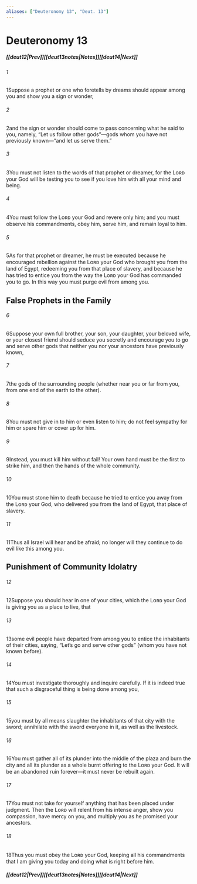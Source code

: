 ```yaml
---
aliases: ["Deuteronomy 13", "Deut. 13"]
---
```

# Deuteronomy 13
##### <span class=arrow-left></span>[[deut12|Prev]]<span class=navigation-separator></span>[[deut13notes|Notes]]<span class=navigation-separator></span>[[deut14|Next]]<span class=arrow-right></span>
###### 1
<span class=verse-first>1</span>Suppose a prophet or one who foretells by dreams should appear among you and show you a sign or wonder,
###### 2
<span class=verse-body>2</span>and the sign or wonder should come to pass concerning what he said to you, namely, “Let us follow other gods”—gods whom you have not previously known—“and let us serve them.”
###### 3
<span class=verse-body>3</span>You must not listen to the words of that prophet or dreamer, for the Lᴏʀᴅ your God will be testing you to see if you love him with all your mind and being.
###### 4
<span class=verse-body>4</span>You must follow the Lᴏʀᴅ your God and revere only him; and you must observe his commandments, obey him, serve him, and remain loyal to him.
###### 5
<span class=verse-body>5</span>As for that prophet or dreamer, he must be executed because he encouraged rebellion against the Lᴏʀᴅ your God who brought you from the land of Egypt, redeeming you from that place of slavery, and because he has tried to entice you from the way the Lᴏʀᴅ your God has commanded you to go. In this way you must purge evil from among you.
## False Prophets in the Family
###### 6
<span class=verse-first>6</span>Suppose your own full brother, your son, your daughter, your beloved wife, or your closest friend should seduce you secretly and encourage you to go and serve other gods that neither you nor your ancestors have previously known,
###### 7
<span class=verse-body>7</span>the gods of the surrounding people (whether near you or far from you, from one end of the earth to the other).
###### 8
<span class=verse-body>8</span>You must not give in to him or even listen to him; do not feel sympathy for him or spare him or cover up for him.
###### 9
<span class=verse-body>9</span>Instead, you must kill him without fail! Your own hand must be the first to strike him, and then the hands of the whole community.
###### 10
<span class=verse-body>10</span>You must stone him to death because he tried to entice you away from the Lᴏʀᴅ your God, who delivered you from the land of Egypt, that place of slavery.
###### 11
<span class=verse-body>11</span>Thus all Israel will hear and be afraid; no longer will they continue to do evil like this among you.
## Punishment of Community Idolatry
###### 12
<span class=verse-first>12</span>Suppose you should hear in one of your cities, which the Lᴏʀᴅ your God is giving you as a place to live, that
###### 13
<span class=verse-body>13</span>some evil people have departed from among you to entice the inhabitants of their cities, saying, “Let’s go and serve other gods” (whom you have not known before).
###### 14
<span class=verse-body>14</span>You must investigate thoroughly and inquire carefully. If it is indeed true that such a disgraceful thing is being done among you,
###### 15
<span class=verse-body>15</span>you must by all means slaughter the inhabitants of that city with the sword; annihilate with the sword everyone in it, as well as the livestock.
###### 16
<span class=verse-body>16</span>You must gather all of its plunder into the middle of the plaza and burn the city and all its plunder as a whole burnt offering to the Lᴏʀᴅ your God. It will be an abandoned ruin forever—it must never be rebuilt again.
###### 17
<span class=verse-body>17</span>You must not take for yourself anything that has been placed under judgment. Then the Lᴏʀᴅ will relent from his intense anger, show you compassion, have mercy on you, and multiply you as he promised your ancestors.
###### 18
<span class=verse-body>18</span>Thus you must obey the Lᴏʀᴅ your God, keeping all his commandments that I am giving you today and doing what is right before him.
##### <span class=arrow-left></span>[[deut12|Prev]]<span class=navigation-separator></span>[[deut13notes|Notes]]<span class=navigation-separator></span>[[deut14|Next]]<span class=arrow-right></span>